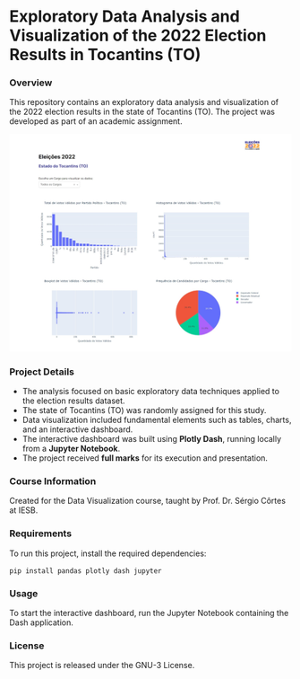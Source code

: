 # Exploratory Data Analysis and Visualization of the 2022 Election Results in Tocantins (TO)

### Overview
This repository contains an exploratory data analysis and visualization of the 2022 election results in the state of Tocantins (TO). The project was developed as part of an academic assignment.

![Dash home](27.0.0.1.jpeg)

### Project Details
- The analysis focused on basic exploratory data techniques applied to the election results dataset.
- The state of Tocantins (TO) was randomly assigned for this study.
- Data visualization included fundamental elements such as tables, charts, and an interactive dashboard.
- The interactive dashboard was built using **Plotly Dash**, running locally from a **Jupyter Notebook**.
- The project received **full marks** for its execution and presentation.


### Course Information
Created for the Data Visualization course, taught by Prof. Dr. Sérgio Côrtes at IESB.


### Requirements
To run this project, install the required dependencies:
```
pip install pandas plotly dash jupyter
```

### Usage
To start the interactive dashboard, run the Jupyter Notebook containing the Dash application.


### License
This project is released under the GNU-3 License.
